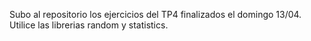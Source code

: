 Subo al repositorio los ejercicios del TP4 finalizados el domingo 13/04. 
Utilice las librerias random y statistics.
